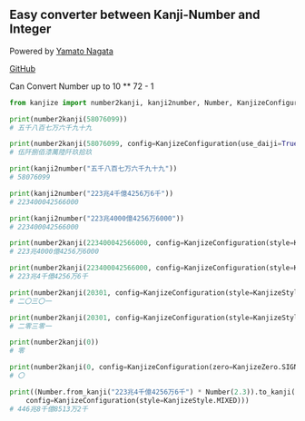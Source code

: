 Easy converter between Kanji-Number and Integer
-----------
Powered by [Yamato Nagata](https://twitter.com/514YJ)

[GitHub](https://github.com/nagataaaas/Kanjize)

Can Convert Number up to 10 ** 72 - 1

```python
from kanjize import number2kanji, kanji2number, Number, KanjizeConfiguration, KanjizeZero, KanjizeStyle

print(number2kanji(58076099))
# 五千八百七万六千九十九

print(number2kanji(58076099, config=KanjizeConfiguration(use_daiji=True)))
# 伍阡捌佰漆萬陸阡玖拾玖

print(kanji2number("五千八百七万六千九十九"))
# 58076099

print(kanji2number("223兆4千億4256万6千"))
# 223400042566000

print(kanji2number("223兆4000億4256万6000"))
# 223400042566000

print(number2kanji(223400042566000, config=KanjizeConfiguration(style=KanjizeStyle.MIXED, kanji_thousand=False)))
# 223兆4000億4256万6000

print(number2kanji(223400042566000, config=KanjizeConfiguration(style=KanjizeStyle.MIXED)))
# 223兆4千億4256万6千

print(number2kanji(20301, config=KanjizeConfiguration(style=KanjizeStyle.FLAT)))
# 二〇三〇一

print(number2kanji(20301, config=KanjizeConfiguration(style=KanjizeStyle.FLAT, zero=KanjizeZero.KANJI)))
# 二零三零一

print(number2kanji(0))
# 零

print(number2kanji(0, config=KanjizeConfiguration(zero=KanjizeZero.SIGN)))
# 〇

print((Number.from_kanji("223兆4千億4256万6千") * Number(2.3)).to_kanji(
    config=KanjizeConfiguration(style=KanjizeStyle.MIXED)))
# 446兆8千億8513万2千
```